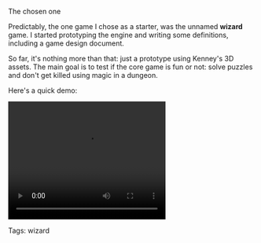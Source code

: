 The chosen one

Predictably, the one game I chose as a starter, was the unnamed **wizard** game.
I started prototyping the engine and writing some definitions, including a game design document. 

So far, it's nothing more than that: just a prototype using Kenney's 3D assets. The main goal is to test if the core game is fun or not: solve puzzles and don't get killed using magic in a dungeon.

Here's a quick demo:

<video width="320" height="240" autoplay>
  <source src="img/v1.mp4" type="video/mp4">
ERROR: Your browser does not support the video tag.
</video>


Tags: wizard
